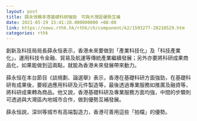```yaml
---
layout: post
title: 薛永恒稱本港基礎科研強勁　可與大灣區優勢互補
date: 2021-05-29 15:41:28.000000000 +08:00
link: https://news.rthk.hk/rthk/ch/component/k2/1593277-20210529.htm
categories: rthk
---
```


創新及科技局局長薛永恒表示，香港未來要做到「產業科技化」及「科技產業化」，運用科技令金融、貿易及航運等傳統產業繼續發展；另外亦要將科研成果商品化，如果能做到這兩點，就能為香港未來發展帶來動力。

薛永恒在本台節目《談規劃、論選舉》表示，香港在基礎科研方面強勁，在基礎科研有成果後，要經過應用科研及元件製造等，最後透過專業服務如推廣及融資等，將科研成果轉為商品。他又說，香港基礎科研及專業服務方面均強，中間的步驟則可透過與大灣區內地城市合作，做到優勢互補發展。

薛永恒說，深圳等城市有高端製造力，香港可善用這些「拍檔」的優勢。
